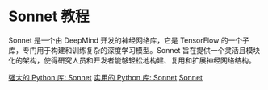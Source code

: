 # Sonnet 教程

<show-structure depth="3"/>

Sonnet 是一个由 DeepMind 开发的神经网络库，它是 TensorFlow 的一个子库，专门用于构建和训练复杂的深度学习模型。Sonnet 旨在提供一个灵活且模块化的架构，使得研究人员和开发者能够轻松地构建、复用和扩展神经网络结构。

<seealso>
<category ref="ref_docs">
    <a href="https://mp.weixin.qq.com/s/T6-9kqZwoOLzByFjfGyyYw">强大的 Python 库: Sonnet</a>
    <a href="https://mp.weixin.qq.com/s/IeoUjL36jo_XHrsIthILJQ">实用的 Python 库: Sonnet</a>
</category>
<category ref="ref_github">
    <a href="https://github.com/google-deepmind/sonnet">Sonnet</a>
</category>
<category ref="ref_issues">
</category>
<category ref="ref_hf">
</category>
<category ref="ref_ms">
</category>
</seealso>
